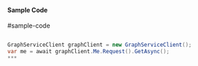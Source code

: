 #### Sample Code
#sample-code 

```C#

GraphServiceClient graphClient = new GraphServiceClient();
var me = await graphClient.Me.Request().GetAsync();
*** 

```